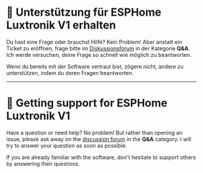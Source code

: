 # 🙏 Unterstützung für ESPHome Luxtronik V1 erhalten
Du hast eine Frage oder brauchst Hilfe? Kein Problem! Aber anstatt ein Ticket zu eröffnen, frage bitte im [Diskussionsforum](https://github.com/jensrossbach/esphome-luxtronik-v1/discussions/categories/q-a) in der Kategorie **Q&A**. Ich werde versuchen, deine Frage so schnell wie möglich zu beantworten.

Wenn du bereits mit der Software vertraut bist, zögere nicht, andere zu unterstützen, indem du deren Fragen beantworten.

-----

# 🙏 Getting support for ESPHome Luxtronik V1
Have a question or need help? No problem! But rather than opening an issue, please ask away on the [discussion forum](https://github.com/jensrossbach/esphome-luxtronik-v1/discussions/categories/q-a) in the **Q&A** category. I will try to answer your question as soon as possible.

If you are already familiar with the software, don't hesitate to support others by answering their questions.
